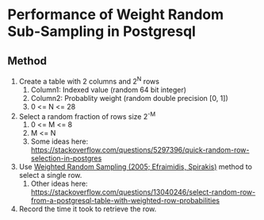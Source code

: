 # Performance of Weight Random Sub-Sampling in Postgresql

## Method

1. Create a table with 2 columns and 2<sup>N</sup> rows
   1. Column1: Indexed value (random 64 bit integer)
   2. Column2: Probablity weight (random double precision [0, 1])
   3. 0 <= N <= 28
2. Select a random fraction of rows size 2<sup>-M</sup>
   1. 0 <= M <= 8
   2. M <= N
   3. Some ideas here: <https://stackoverflow.com/questions/5297396/quick-random-row-selection-in-postgres>
3. Use [Weighted Random Sampling (2005; Efraimidis, Spirakis)](http://utopia.duth.gr/~pefraimi/research/data/2007EncOfAlg.pdf) method to select a single row.
   1. Other ideas here: <https://stackoverflow.com/questions/13040246/select-random-row-from-a-postgresql-table-with-weighted-row-probabilities>
4. Record the time it took to retrieve the row.